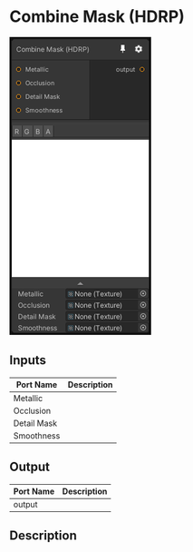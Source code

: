 # Combine Mask (HDRP)
![Mixture.HDRPMaskCombine](../../images/Mixture.HDRPMaskCombine.png)
## Inputs
Port Name | Description
--- | ---
Metallic | 
Occlusion | 
Detail Mask | 
Smoothness | 

## Output
Port Name | Description
--- | ---
output | 

## Description


